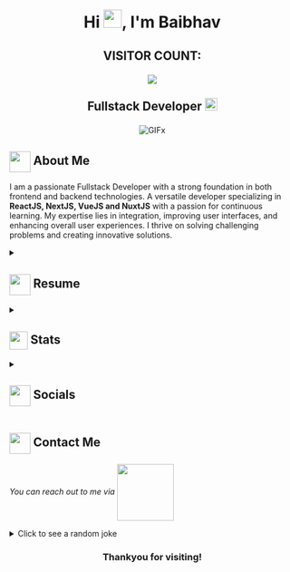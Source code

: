 <h1 align="center">Hi <img src="https://media.tenor.com/SNL9_xhZl9oAAAAi/waving-hand-joypixels.gif" width="32px"/>, I'm Baibhav</h1>
<h2 align="center"><p align="center">VISITOR COUNT:</p>
<p align="center"><img src="https://profile-counter.glitch.me/xxfreeshroudxx/count.svg"</p>
  <br>
  <br>
  Fullstack Developer
  <a href="https://www.github.com/xxFREESHROUDxx">
    <img src="https://img.shields.io/badge/Portfolio-543DE0?style=for-the-badge&logo=About.me&logoColor=white" alt="Portfolio" style="height:22px;">
  </a>
</h2>
<div align="center">
 <img alt="GIF" src="https://media4.giphy.com/media/11KzOet1ElBDz2/giphy.gif?cid=6c09b952ufa3xxbbm0mpuadm2zaik3wjp4m9luz2ly0lyz8d&ep=v1_internal_gif_by_id&rid=giphy.gif&ct=g" />x
</div>

## <img align ='center' src="https://i.giphy.com/media/v1.Y2lkPTc5MGI3NjExdjh2dDM4bDhyYzM5NmppaHJ6dG56Mmh3bTkyanFkdWRvZ3R1cGoycSZlcD12MV9pbnRlcm5hbF9naWZfYnlfaWQmY3Q9ZQ/LOnt6uqjD9OexmQJRB/giphy.gif" width="37" /> About Me

I am a passionate Fullstack Developer with a strong foundation in both frontend and backend technologies. A versatile developer specializing in **ReactJS, NextJS, VueJS and NuxtJS** with a passion for continuous learning. My expertise lies in integration, improving user interfaces, and enhancing overall user experiences. I thrive on solving challenging problems and creating innovative solutions.

<details>
 <summary>
    <h2> 
      <img align="center" src="https://github.com/ParthJohri/ParthJohri/raw/readME/icons/about.png" width="37" /> 
    Resume
    </h2>
</summary>

 <details>
  <summary><h4> <img align="center" src="https://github.com/ParthJohri/ParthJohri/raw/readME/icons/academics.gif" width="29"/> Academics</h4></summary>
  <span><img src="https://img.shields.io/badge/Bsc_CSIT-Tribhuwan_University-1877F2?style=for-the-badge"></span>
  <span><img src="https://img.shields.io/badge/GPA-3.2/4-EFEEE9?style=for-the-badge"></span>
 </details>

 <details>
  <summary><h4> <img align="center" src="https://github.com/ParthJohri/ParthJohri/raw/readME/icons/experience.gif" width="29"/> Experience</h4></summary>
   
  - **FullStack Developer** at Bookmundi Aps | 2nd October, 2023 - Present
    - Migrated old bookmundi website into NextJS which is still in progress.
    - Improved UI loading speed and mobile responsiveness, reducing user-reported bugs by 20%. 
    - Upgraded old bookmundi website design with new modern styles. 

  - **Frontend Developer** at Proshore Pvt. Ltd. | Feb 2023 - June 2024
    - Worked on a time tracking web application that can keep time logs records of users similar to Clockify. It was designed to replace Clockify for all the employees of the company. 
    - The primary objective of the project was to provide users with a straightforward and intuitive time tracking solution.
    - The technologies utilized for this project included React, HTML, CSS, JavaScript, and Tailwind CSS. Additionally, we incorporated API calls, including bearer tokens, to ensure seamless integration with the backend.

  - **Frontend Developer** at Lightweb Group Pvt. Ltd. | Jan 2020 - May 2022
    - Started as a frontend developer after a successful 6-month internship. Transitioned from personal projects to handling professional tasks.
    - Initiated personal projects, refining skills in React, HTML, CSS, and JavaScript. Evolved into contributing to more complex projects with professional design standards.
    - Gained a solid grasp of Git, mastering version control for efficient code management. Learned best practices for interface design, focusing on user experience and aestheticsc.
    - Expanded skills beyond design aesthetics. Gained insights into web accessibility, recognizing its importance. Developed expertise in optimizing SEO and improving website performance.
  
 </details>

  <details>
  <summary><h4> <img align="center" src="https://github.com/ParthJohri/ParthJohri/raw/readME/icons/techstack.gif" width="29"/> Tech Stack</h4></summary>
   
  #### Languages
  ![HTML5](https://img.shields.io/badge/html5-%23E34F26.svg?style=for-the-badge&logo=html5&logoColor=white)
  ![CSS3](https://img.shields.io/badge/css3-%231572B6.svg?style=for-the-badge&logo=css3&logoColor=white) 
  ![JavaScript](https://img.shields.io/badge/javascript-%23323330.svg?style=for-the-badge&logo=javascript&logoColor=%23F7DF1E) 
  ![Typescript](https://img.shields.io/badge/TypeScript-007ACC?style=for-the-badge&logo=typescript&logoColor=white)
  ![C](https://img.shields.io/badge/c-%2300599C.svg?style=for-the-badge&logo=c&logoColor=white) 
  ![C++](https://img.shields.io/badge/c++-%2300599C.svg?style=for-the-badge&logo=c%2B%2B&logoColor=white)  
  ![Java](https://img.shields.io/badge/java-%23ED8B00.svg?style=for-the-badge&logo=java&logoColor=white) 

  #### Libraries/Frameworks
  ![Bootstrap](https://img.shields.io/badge/bootstrap-%23563D7C.svg?style=for-the-badge&logo=bootstrap&logoColor=white) 
  ![TailwindCSS](https://img.shields.io/badge/tailwindcss-%2338B2AC.svg?style=for-the-badge&logo=tailwind-css&logoColor=white) 
  ![React](https://img.shields.io/badge/react-%2320232a.svg?style=for-the-badge&logo=react&logoColor=%2361DAFB) 
  ![Next JS](https://img.shields.io/badge/Next-black?style=for-the-badge&logo=next.js&logoColor=white) 
  ![Express.js](https://img.shields.io/badge/threejs-black?style=for-the-badge&logo=three.js&logoColor=white) 
  ![Firebase](https://img.shields.io/badge/firebase-%23039BE5.svg?style=for-the-badge&logo=firebase) 
  ![MySQL](https://img.shields.io/badge/mysql-%2300f.svg?style=for-the-badge&logo=mysql&logoColor=white) 
  ![MongoDB](https://img.shields.io/badge/MongoDB-%234ea94b.svg?style=for-the-badge&logo=mongodb&logoColor=white) 

  #### Deployment
  ![AWS](https://img.shields.io/badge/AWS-%23FF9900.svg?style=for-the-badge&logo=amazon-aws&logoColor=white) 
  ![Netlify](https://img.shields.io/badge/netlify-%23000000.svg?style=for-the-badge&logo=netlify&logoColor=#00C7B7) 
  ![Heroku](https://img.shields.io/badge/heroku-%23430098.svg?style=for-the-badge&logo=heroku&logoColor=white) 
  ![Vercel](https://img.shields.io/badge/vercel-%23000000.svg?style=for-the-badge&logo=vercel&logoColor=white)

  #### Tools
  ![Adobe Lightroom](https://img.shields.io/badge/Adobe%20Lightroom-31A8FF.svg?style=for-the-badge&logo=Adobe%20Lightroom&logoColor=white) 
  ![Adobe Photoshop](https://img.shields.io/badge/adobephotoshop-%2331A8FF.svg?style=for-the-badge&logo=adobephotoshop&logoColor=white) 
  ![Adobe Premiere Pro](https://img.shields.io/badge/Adobe%20Premiere%20Pro-9999FF.svg?style=for-the-badge&logo=Adobe%20Premiere%20Pro&logoColor=white) 
  ![Figma](https://img.shields.io/badge/figma-%23F24E1E.svg?style=for-the-badge&logo=figma&logoColor=white) 
  ![Notion](https://img.shields.io/badge/Notion-%23000000.svg?style=for-the-badge&logo=notion&logoColor=white)
  
</details>

 <details>
  <summary><h4> <img align="center" src="https://github.com/ParthJohri/ParthJohri/raw/readME/icons/projects.gif" width="29"/> Projects</h4></summary>

  #### <a href="https://github.com/xxFREESHROUDxx/portfolio-website">Portfolio Website</a>
  <span><img src="https://camo.githubusercontent.com/6c3957842901e5baa389f3bb8758c8966683333b28493013062fcab5fab645e7/68747470733a2f2f696d672e736869656c64732e696f2f62616467652f52656163742d3230323332413f7374796c653d666f722d7468652d6261646765266c6f676f3d7265616374266c6f676f436f6c6f723d363144414642"></span>
  <span><img src="https://camo.githubusercontent.com/6c62369c4e99b8a15e8bc2252842ba29e6af1a870849ba36b78e534304113437/68747470733a2f2f696d672e736869656c64732e696f2f62616467652f5461696c77696e645f4353532d3338423241433f7374796c653d666f722d7468652d6261646765266c6f676f3d7461696c77696e642d637373266c6f676f436f6c6f723d7768697465" /></span>
  - Created personal portfolio website for myself using ReactJS. 
</details>

</details>

<details>
  <summary><h2> <img align="center" src="https://github.com/ParthJohri/ParthJohri/raw/readME/icons/stats.gif" width="32"/> Stats</h2></summary>
  
  ### GitHub
  <div align="center">

   Github Stats             |  Github streaks / Contributions
:-------------------------:|:-------------------------:
<img src="https://github-readme-stats.vercel.app/api?username=xxfreeshroudxx&show_icons=true&locale=en" width="500" alt="xxfreeshroudxx" /> | <img src="https://github-readme-streak-stats.herokuapp.com/?user=xxfreeshroudxx&" alt="xxfreeshroudxx" width="500" />

   ![](https://github-readme-stats.vercel.app/api/top-langs/?username=xxFREESHROUDxx&theme=tokyonight&hide_border=false&include_all_commits=true&count_private=false&layout=compact)<br/>
   ![](https://github-readme-activity-graph.vercel.app/graph?username=xxFREESHROUDxx&theme=tokyo-night)<br/>

 <h2>Daily.dev Card:</h2>
 <a href="https://app.daily.dev/baibhavkc89"><img src="https://api.daily.dev/devcards/7596fea9d9984f04b1552e5310600481.png?r=s3x" width="300" alt="Baibhav K.C's Dev Card"/></a>
  </div>
  
</details>

<details>
  <summary><h2> <img align ='center' src='https://i.giphy.com/media/v1.Y2lkPTc5MGI3NjExaGtqdDdwN2oyNWJ4czlncHBkamJxaHcxYmVmcXY3a3I3MjRmYjBrbCZlcD12MV9pbnRlcm5hbF9naWZfYnlfaWQmY3Q9ZQ/kmUvauX8TMWg0OsqKW/giphy.gif' width ='37' /> Socials</h2></summary>

<div style="display: flex; flex-direction: column; justify-content: center; align-items: center; ">
  <a href="https://github.com/xxFREESHROUDxx">
    <img align="center" src="https://github.com/ParthJohri/ParthJohri/blob/readME/icons/Github.gif" width="70"/>
  </a>
  <a href="https://linkedin.com/in/baibhav-kc-388b571aa">
    <img align="center" src="https://github.com/ParthJohri/ParthJohri/blob/readME/icons/Linkedin.gif" width="70"/>
  </a>
  <a href="https://www.quora.com/profile/Baibhav-Kc">
    <img align="center" src="https://github.com/ParthJohri/ParthJohri/blob/readME/icons/Quora.gif" width="70"/>
  </a>
</div>

  
</details>

## <img align="center" src="https://github.com/ParthJohri/ParthJohri/raw/readME/icons/Contact.gif" width="37"/> Contact Me

  <p>
    <i>You can reach out to me via</i>
    <a href="mailto:baibhavkc11@gmail.com">
      <img align="center" src="https://github.com/ParthJohri/ParthJohri/raw/readME/icons/Gmail.gif" width="100"/>
    </a>
  </p>

<details>
  <summary>Click to see a random joke</summary>
  <div align="center">

  ![Jokes Card](https://readme-jokes.vercel.app/api?theme=halloween)

  </div>
</details>

<h3 align="center">Thankyou for visiting!</h3>

